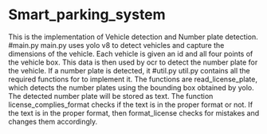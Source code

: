 # Smart_parking_system
This is the implementation of Vehicle detection and Number plate detection.
#main.py
main.py uses yolo v8 to detect vehicles and capture the dimensions of the vehicle. Each vehicle is given an id and all four points of the vehicle box. This data is then used by ocr to detect the number plate for the vehicle. If a number plate is detected, it 
#util.py 
util.py contains all the required functions for to implement it. The functions are read_license_plate, which detects the number plates using the bounding box obtained by yolo. The detected number plate will be stored as text. The function license_complies_format checks if the text is in the proper format or not. If the text is in the proper format, then format_license checks for mistakes and changes them accordingly.
